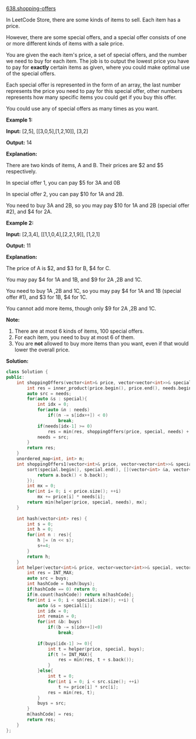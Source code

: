 [638.shopping-offers](https://leetcode.com/problems/shopping-offers/)  

In LeetCode Store, there are some kinds of items to sell. Each item has a price.

However, there are some special offers, and a special offer consists of one or more different kinds of items with a sale price.

You are given the each item's price, a set of special offers, and the number we need to buy for each item. The job is to output the lowest price you have to pay for **exactly** certain items as given, where you could make optimal use of the special offers.

Each special offer is represented in the form of an array, the last number represents the price you need to pay for this special offer, other numbers represents how many specific items you could get if you buy this offer.

You could use any of special offers as many times as you want.

**Example 1:**  

  
**Input:** \[2,5\], \[\[3,0,5\],\[1,2,10\]\], \[3,2\]
  
**Output:** 14
  
**Explanation:** 
  
There are two kinds of items, A and B. Their prices are $2 and $5 respectively. 
  
In special offer 1, you can pay $5 for 3A and 0B
  
In special offer 2, you can pay $10 for 1A and 2B. 
  
You need to buy 3A and 2B, so you may pay $10 for 1A and 2B (special offer #2), and $4 for 2A.
  

**Example 2:**  

  
**Input:** \[2,3,4\], \[\[1,1,0,4\],\[2,2,1,9\]\], \[1,2,1\]
  
**Output:** 11
  
**Explanation:** 
  
The price of A is $2, and $3 for B, $4 for C. 
  
You may pay $4 for 1A and 1B, and $9 for 2A ,2B and 1C. 
  
You need to buy 1A ,2B and 1C, so you may pay $4 for 1A and 1B (special offer #1), and $3 for 1B, $4 for 1C. 
  
You cannot add more items, though only $9 for 2A ,2B and 1C.
  

**Note:**  

1.  There are at most 6 kinds of items, 100 special offers.
2.  For each item, you need to buy at most 6 of them.
3.  You are **not** allowed to buy more items than you want, even if that would lower the overall price.  



**Solution:**  

```cpp
class Solution {
public:
    int shoppingOffers(vector<int>& price, vector<vector<int>>& special, vector<int>& needs) {
        int res = inner_product(price.begin(), price.end(), needs.begin(), 0);
        auto src = needs;
        for(auto &s : special){
            int idx = 0;
            for(auto &n : needs)
                if((n -= s[idx++]) < 0)
                    break;
            if(needs[idx-1] >= 0)
                res = min(res, shoppingOffers(price, special, needs) + s.back());
            needs = src;
        }
        return res;
    }
    unordered_map<int, int> m;
    int shoppingOffers1(vector<int>& price, vector<vector<int>>& special, vector<int>& needs) {
        sort(special.begin(), special.end(), [](vector<int> &a, vector<int> &b){
            return a.back() < b.back();
        });
        int mx = 0;
        for(int i= 0; i < price.size(); ++i)
            mx += price[i] * needs[i];
        return min(helper(price, special, needs), mx);
    }
    
    int hash(vector<int> res) {
        int s = 0;
        int h = 0;
        for(int n : res){
            h |= (n << s);
            s+=4;
        }
        return h;
    }
    int helper(vector<int>& price, vector<vector<int>>& special, vector<int> &buys) {
        int res = INT_MAX;
        auto src = buys;
        int hashCode = hash(buys);
        if(hashCode == 0) return 0;
        if(m.count(hashCode)) return m[hashCode];
        for(int i = 0; i < special.size(); ++i) {
            auto &s = special[i];
            int idx = 0;
            int remain = 0;
            for(int &b: buys)
                if((b -= s[idx++])<0)
                    break;
            
            if(buys[idx-1] >= 0){
                int t = helper(price, special, buys);
                if(t != INT_MAX){
                    res = min(res, t + s.back());
                }
            }else{
                int t = 0;
                for(int i = 0; i < src.size(); ++i)
                    t += price[i] * src[i];
                res = min(res, t);
            }
            buys = src;
        }
        m[hashCode] = res;
        return res;
    }
};
```
      